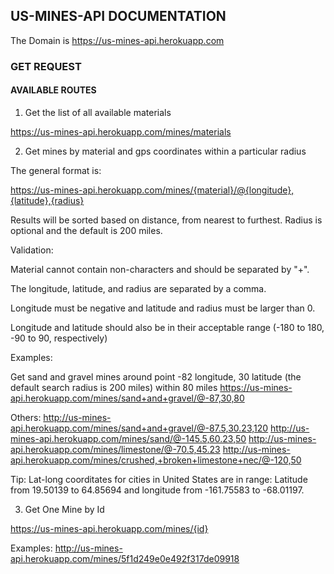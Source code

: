 ## US-MINES-API DOCUMENTATION

The Domain is https://us-mines-api.herokuapp.com

### GET REQUEST

#### AVAILABLE ROUTES

1. Get the list of all available materials

https://us-mines-api.herokuapp.com/mines/materials

2. Get mines by material and gps coordinates within a particular radius

The general format is:

https://us-mines-api.herokuapp.com/mines/{material}/@{longitude},{latitude},{radius}

Results will be sorted based on distance, from nearest to furthest. Radius is optional and the default is 200 miles.

Validation:

Material cannot contain non-characters and should be separated by "+".

The longitude, latitude, and radius are separated by a comma.

Longitude must be negative and latitude and radius must be larger than 0.

Longitude and latitude should also be in their acceptable range (-180 to 180, -90 to 90, respectively)

Examples:

Get sand and gravel mines around point -82 longitude, 30 latitude (the default search radius is 200 miles) within 80 miles
https://us-mines-api.herokuapp.com/mines/sand+and+gravel/@-87,30,80

Others:
http://us-mines-api.herokuapp.com/mines/sand+and+gravel/@-87.5,30.23,120
http://us-mines-api.herokuapp.com/mines/sand/@-145.5,60.23,50
http://us-mines-api.herokuapp.com/mines/limestone/@-70.5,45.23
http://us-mines-api.herokuapp.com/mines/crushed,+broken+limestone+nec/@-120,50

Tip:
Lat-long coorditates for cities in United States are in range: Latitude from 19.50139 to 64.85694 and longitude from -161.75583 to -68.01197.

3. Get One Mine by Id

https://us-mines-api.herokuapp.com/mines/{id}

Examples:
http://us-mines-api.herokuapp.com/mines/5f1d249e0e492f317de09918
